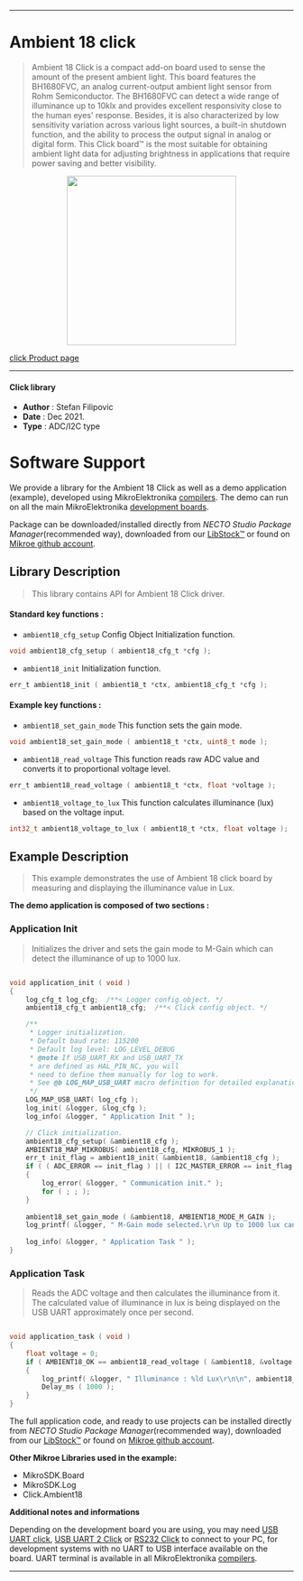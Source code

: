
---
# Ambient 18 click

> Ambient 18 Click is a compact add-on board used to sense the amount of the present ambient light. This board features the BH1680FVC, an analog current-output ambient light sensor from Rohm Semiconductor. The BH1680FVC can detect a wide range of illuminance up to 10klx and provides excellent responsivity close to the human eyes' response. Besides, it is also characterized by low sensitivity variation across various light sources, a built-in shutdown function, and the ability to process the output signal in analog or digital form. This Click board™ is the most suitable for obtaining ambient light data for adjusting brightness in applications that require power saving and better visibility.

<p align="center">
  <img src="https://download.mikroe.com/images/click_for_ide/ambient18_click.png" height=300px>
</p>

[click Product page](https://www.mikroe.com/ambient-18-click)

---


#### Click library

- **Author**        : Stefan Filipovic
- **Date**          : Dec 2021.
- **Type**          : ADC/I2C type


# Software Support

We provide a library for the Ambient 18 Click
as well as a demo application (example), developed using MikroElektronika
[compilers](https://www.mikroe.com/necto-studio).
The demo can run on all the main MikroElektronika [development boards](https://www.mikroe.com/development-boards).

Package can be downloaded/installed directly from *NECTO Studio Package Manager*(recommended way), downloaded from our [LibStock&trade;](https://libstock.mikroe.com) or found on [Mikroe github account](https://github.com/MikroElektronika/mikrosdk_click_v2/tree/master/clicks).

## Library Description

> This library contains API for Ambient 18 Click driver.

#### Standard key functions :

- `ambient18_cfg_setup` Config Object Initialization function.
```c
void ambient18_cfg_setup ( ambient18_cfg_t *cfg );
```

- `ambient18_init` Initialization function.
```c
err_t ambient18_init ( ambient18_t *ctx, ambient18_cfg_t *cfg );
```

#### Example key functions :

- `ambient18_set_gain_mode` This function sets the gain mode.
```c
void ambient18_set_gain_mode ( ambient18_t *ctx, uint8_t mode );
```

- `ambient18_read_voltage` This function reads raw ADC value and converts it to proportional voltage level.
```c
err_t ambient18_read_voltage ( ambient18_t *ctx, float *voltage );
```

- `ambient18_voltage_to_lux` This function calculates illuminance (lux) based on the voltage input.
```c
int32_t ambient18_voltage_to_lux ( ambient18_t *ctx, float voltage );
```

## Example Description

> This example demonstrates the use of Ambient 18 click board by measuring and displaying the illuminance value in Lux.

**The demo application is composed of two sections :**

### Application Init

> Initializes the driver and sets the gain mode to M-Gain which can detect the illuminance of up to 1000 lux.

```c

void application_init ( void )
{
    log_cfg_t log_cfg;  /**< Logger config object. */
    ambient18_cfg_t ambient18_cfg;  /**< Click config object. */

    /** 
     * Logger initialization.
     * Default baud rate: 115200
     * Default log level: LOG_LEVEL_DEBUG
     * @note If USB_UART_RX and USB_UART_TX 
     * are defined as HAL_PIN_NC, you will 
     * need to define them manually for log to work. 
     * See @b LOG_MAP_USB_UART macro definition for detailed explanation.
     */
    LOG_MAP_USB_UART( log_cfg );
    log_init( &logger, &log_cfg );
    log_info( &logger, " Application Init " );

    // Click initialization.
    ambient18_cfg_setup( &ambient18_cfg );
    AMBIENT18_MAP_MIKROBUS( ambient18_cfg, MIKROBUS_1 );
    err_t init_flag = ambient18_init( &ambient18, &ambient18_cfg );
    if ( ( ADC_ERROR == init_flag ) || ( I2C_MASTER_ERROR == init_flag ) )
    {
        log_error( &logger, " Communication init." );
        for ( ; ; );
    }
    
    ambient18_set_gain_mode ( &ambient18, AMBIENT18_MODE_M_GAIN );
    log_printf( &logger, " M-Gain mode selected.\r\n Up to 1000 lux can be measured.\r\n" );
    
    log_info( &logger, " Application Task " );
}

```

### Application Task

> Reads the ADC voltage and then calculates the illuminance from it.
The calculated value of illuminance in lux is being displayed on the USB UART 
approximately once per second.

```c

void application_task ( void )
{
    float voltage = 0;
    if ( AMBIENT18_OK == ambient18_read_voltage ( &ambient18, &voltage ) ) 
    {
        log_printf( &logger, " Illuminance : %ld Lux\r\n\n", ambient18_voltage_to_lux( &ambient18, voltage ) );
        Delay_ms ( 1000 );
    }
}

```

The full application code, and ready to use projects can be installed directly from *NECTO Studio Package Manager*(recommended way), downloaded from our [LibStock&trade;](https://libstock.mikroe.com) or found on [Mikroe github account](https://github.com/MikroElektronika/mikrosdk_click_v2/tree/master/clicks).

**Other Mikroe Libraries used in the example:**

- MikroSDK.Board
- MikroSDK.Log
- Click.Ambient18

**Additional notes and informations**

Depending on the development board you are using, you may need
[USB UART click](https://www.mikroe.com/usb-uart-click),
[USB UART 2 Click](https://www.mikroe.com/usb-uart-2-click) or
[RS232 Click](https://www.mikroe.com/rs232-click) to connect to your PC, for
development systems with no UART to USB interface available on the board. UART
terminal is available in all MikroElektronika
[compilers](https://shop.mikroe.com/compilers).

---
